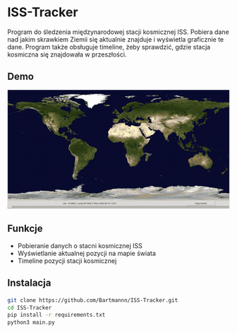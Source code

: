 # ISS-Tracker

Program do śledzenia międzynarodowej stacji kosmicznej ISS. Pobiera dane nad jakim skrawkiem Ziemii się aktualnie znajduje i wyświetla graficznie te dane. Program także obsługuje timeline, żeby sprawdzić, gdzie stacja kosmiczna się znajdowała w przeszłości.

## Demo  
![Demo](./images/ISS-Tracker-demo.gif)  

## Funkcje  
- Pobieranie danych o stacni kosmicznej ISS
- Wyświetlanie aktualnej pozycji na mapie świata
- Timeline pozycji stacji kosmicznej

## Instalacja  
```bash
git clone https://github.com/Bartmannn/ISS-Tracker.git
cd ISS-Tracker 
pip install -r requirements.txt 
python3 main.py
```
